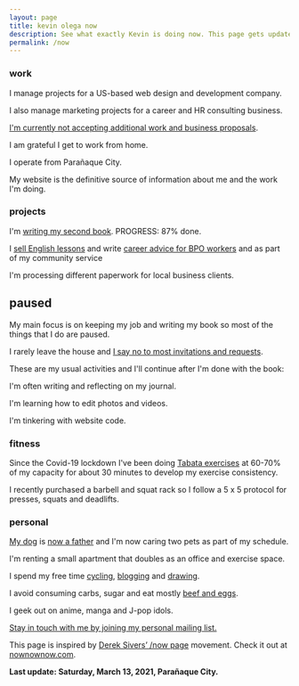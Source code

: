 ```yaml
---
layout: page
title: kevin olega now
description: See what exactly Kevin is doing now. This page gets updated regularly.
permalink: /now
---
```

### work

I manage projects for a US-based web design and development company.

I also manage marketing projects for a career and HR consulting business.

[I'm currently not accepting additional work and business proposals](https://kevinolega.com/n/).

I am grateful I get to work from home. 

I operate from Parañaque City.

My website is the definitive source of information about me and the work I'm doing.


### projects

I'm [writing my second book](https://callcentertrainingtips.com/books). PROGRESS: 87% done.

I [sell English lessons](https://callcentertrainingtips.com/promos/) and write [career advice for BPO workers][1] and  as part of my community service

I'm processing different paperwork for local business clients.

## paused

My main focus is on keeping my job and writing my book so most of the things that I do are paused.

I rarely leave the house and [I say no to most invitations and requests](https://kevinolega.com/n).

These are my usual activities and I'll continue after I'm done with the book:

I'm often writing and reflecting on my journal.

I'm learning how to edit photos and videos.

I'm tinkering with website code.


### fitness

Since the Covid-19 lockdown I've been doing [Tabata exercises](https://minimalchanges.com/tabata) at 60-70% of my capacity for about 30 minutes to develop my exercise consistency.

I recently purchased a barbell and squat rack so I follow a 5 x 5 protocol for presses, squats and deadlifts.

### personal

[My dog][4] is [now a father](https://www.instagram.com/p/B4gpVKEn4ZS/) and I'm now caring two pets as part of my schedule.

I'm renting a small apartment that doubles as an office and exercise space.

I spend my free time [cycling][5], [blogging][7] and [drawing][8].

I avoid consuming carbs, sugar and eat mostly [beef and eggs][9].

I geek out on anime, manga and J-pop idols.

[Stay in touch with me by joining my personal mailing list.][10]

This page is inspired by [Derek Sivers’ /now page][11] movement. Check it out at [nownownow.com][12].

**Last update: Saturday, March 13, 2021, Parañaque City.**


[1]:	http://callcentertrainingtips.com/
[4]:	https://www.instagram.com/p/BqF7xlBlPSm/
[5]:	https://www.instagram.com/p/BdlqCqkHHJ8/
[7]:	http://minimalchanges.com
[8]:	https://photos.app.goo.gl/ikZWBgSuOOxXMjaD3
[9]:	http://philippineislandliving.com/carnivore-diet-philippines-first-attempt/
[10]:	http://eepurl.com/oCUar
[11]:	http://sivers.org/nowff
[12]:	http://nownownow.com

